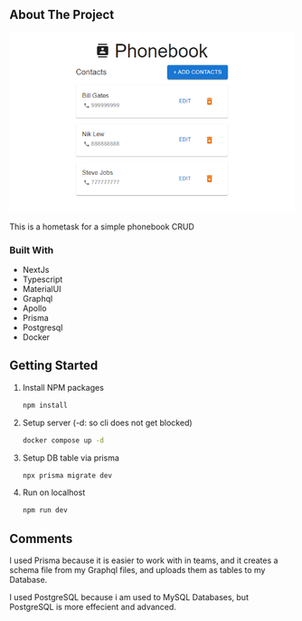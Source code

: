 ## About The Project

[![Product Name Screen Shot][product-screenshot]](https://example.com)

This is a hometask for a simple phonebook CRUD

### Built With

* NextJs
* Typescript
* MaterialUI
* Graphql
* Apollo
* Prisma
* Postgresql
* Docker

## Getting Started
1. Install NPM packages
   ```sh
   npm install
   ```
2. Setup server (-d: so cli does not get blocked)
   ```sh
   docker compose up -d
   ```
3. Setup DB table via prisma
   ```sh
   npx prisma migrate dev
   ```
4. Run on localhost
   ```sh
   npm run dev
   ```

## Comments
I used Prisma because it is easier to work with in teams, and it creates a schema file from my Graphql files, and uploads them as tables to my Database.

I used PostgreSQL because i am used to MySQL Databases, but PostgreSQL is more effecient and advanced.

<!-- MARKDOWN LINKS & IMAGES -->
[product-screenshot]: images/product.png
[Next.js]: https://img.shields.io/badge/next.js-000000?style=for-the-badge&logo=nextdotjs&logoColor=white
[Next-url]: https://nextjs.org/
[Typescript]: https://shields.io/badge/TypeScript-3178C6?logo=TypeScript&logoColor=FFF&style=flat-square
[Typescript-url]: https://nextjs.org/

